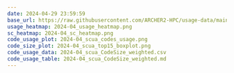 ```yaml
---
date: 2024-04-29 23:59:59
base_url: https://raw.githubusercontent.com/ARCHER2-HPC/usage-data/main/allusers/2024/04
usage_heatmap: 2024-04_usage_heatmap.png
sc_heatmap: 2024-04_sc_heatmap.png
code_usage_plot: 2024-04_scua_codes_usage.png
code_size_plot: 2024-04_scua_top15_boxplot.png
code_usage_data: 2024-04_scua_CodeSize_weighted.csv
code_usage_table: 2024-04_scua_CodeSize_weighted.md
---
```


